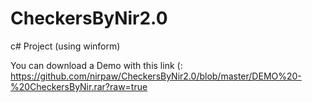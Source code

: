 # CheckersByNir2.0
c# Project (using winform)

You can download a Demo with this link (: 
https://github.com/nirpaw/CheckersByNir2.0/blob/master/DEMO%20-%20CheckersByNir.rar?raw=true
